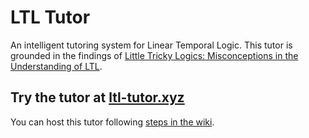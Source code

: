 # LTL Tutor

An intelligent tutoring system for Linear Temporal Logic. This tutor is grounded in the findings of [Little Tricky Logics: Misconceptions in the Understanding of LTL](https://cs.brown.edu/~sk/Publications/Papers/Published/gsnk-little-tricky-logic/paper.pdf). 


## Try the tutor at [ltl-tutor.xyz](http://ltl-tutor.xyz/)



You can host this tutor following [steps in the wiki](https://github.com/brownplt/LTLTutor/wiki/Hosting-the-LTL-Tutor).


